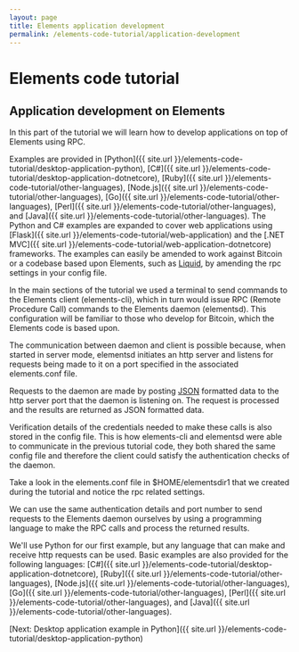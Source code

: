 ```yaml
---
layout: page
title: Elements application development
permalink: /elements-code-tutorial/application-development
---
```


# Elements code tutorial

## Application development on Elements

In this part of the tutorial we will learn how to develop applications on top of Elements using RPC.

Examples are provided in [Python]({{ site.url }}/elements-code-tutorial/desktop-application-python), [C#]({{ site.url }}/elements-code-tutorial/desktop-application-dotnetcore), [Ruby]({{ site.url }}/elements-code-tutorial/other-languages), [Node.js]({{ site.url }}/elements-code-tutorial/other-languages), [Go]({{ site.url }}/elements-code-tutorial/other-languages), [Perl]({{ site.url }}/elements-code-tutorial/other-languages), and [Java]({{ site.url }}/elements-code-tutorial/other-languages). The Python and C# examples are expanded to cover web applications using [Flask]({{ site.url }}/elements-code-tutorial/web-application) and the [.NET MVC]({{ site.url }}/elements-code-tutorial/web-application-dotnetcore) frameworks. The examples can easily be amended to work against Bitcoin or a codebase based upon Elements, such as [Liquid](https://blockstream.com/liquid/), by amending the rpc settings in your config file.

In the main sections of the tutorial we used a terminal to send commands to the Elements client (elements-cli), which in turn would issue RPC (Remote Procedure Call) commands to the Elements daemon (elementsd). This configuration will be familiar to those who develop for Bitcoin, which the Elements code is based upon. 

The communication between daemon and client is possible because, when started in server mode, elementsd initiates an http server and listens for requests being made to it on a port specified in the associated elements.conf file. 

Requests to the daemon are made by posting [JSON](https://www.json.org/) formatted data to the http server port that the daemon is listening on. The request is processed and the results are returned as JSON formatted data.

Verification details of the credentials needed to make these calls is also stored in the config file. This is how elements-cli and elementsd were able to communicate in the previous tutorial code, they both shared the same config file and therefore the client could satisfy the authentication checks of the daemon. 

Take a look in the elements.conf file in $HOME/elementsdir1 that we created during the tutorial and notice the rpc related settings.

We can use the same authentication details and port number to send requests to the Elements daemon ourselves by using a programming language to make the RPC calls and process the returned results. 

We'll use Python for our first example, but any language that can make and receive http requests can be used. Basic examples are also provided for the following languages: [C#]({{ site.url }}/elements-code-tutorial/desktop-application-dotnetcore), [Ruby]({{ site.url }}/elements-code-tutorial/other-languages), [Node.js]({{ site.url }}/elements-code-tutorial/other-languages), [Go]({{ site.url }}/elements-code-tutorial/other-languages), [Perl]({{ site.url }}/elements-code-tutorial/other-languages), and [Java]({{ site.url }}/elements-code-tutorial/other-languages).


[Next: Desktop application example in Python]({{ site.url }}/elements-code-tutorial/desktop-application-python)

